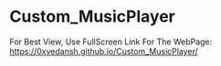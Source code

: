 # Custom_MusicPlayer

For Best View, Use FullScreen 
Link For The WebPage: https://0xvedansh.github.io/Custom_MusicPlayer/
